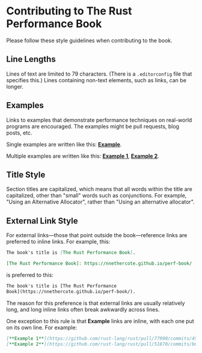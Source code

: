 # Contributing to The Rust Performance Book

Please follow these style guidelines when contributing to the book.

## Line Lengths

Lines of text are limited to 79 characters. (There is a `.editorconfig` file
that specifies this.) Lines containing non-text elements, such as links, can be
longer.

## Examples

Links to examples that demonstrate performance techniques on real-world
programs are encouraged. The examples might be pull requests, blog posts, etc.

Single examples are written like this:
[**Example**](https://github.com/rust-lang/rust/pull/37373/commits/c440a7ae654fb641e68a9ee53b03bf3f7133c2fe).

Multiple examples are written like this:
[**Example 1**](https://github.com/rust-lang/rust/pull/77990/commits/45faeb43aecdc98c9e3f2b24edf2ecc71f39d323),
[**Example 2**](https://github.com/rust-lang/rust/pull/51870/commits/b0c78120e3ecae5f4043781f7a3f79e2277293e7).

## Title Style

Section titles are capitalized, which means that all words within the title are
capitalized, other than "small" words such as conjunctions. For example, "Using
an Alternative Allocator", rather than "Using an alternative allocator".

## External Link Style

For external links—those that point outside the book—reference links are
preferred to inline links. For example, this:
```markdown
The book's title is [The Rust Performance Book].

[The Rust Performance Book]: https://nnethercote.github.io/perf-book/
```
is preferred to this:
```markdown
The book's title is [The Rust Performance
Book](https://nnethercote.github.io/perf-book/).
```
The reason for this preference is that external links are usually relatively
long, and long inline links often break awkwardly across lines.

One exception to this rule is that **Example** links are inline, with each one
put on its own line. For example:
```markdown
[**Example 1**](https://github.com/rust-lang/rust/pull/77990/commits/45faeb43aecdc98c9e3f2b24edf2ecc71f39d323),
[**Example 2**](https://github.com/rust-lang/rust/pull/51870/commits/b0c78120e3ecae5f4043781f7a3f79e2277293e7).
```
